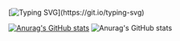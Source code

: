 [![Typing SVG](https://readme-typing-svg.demolab.com?font=Fira+Code&pause=1000&color=03FF00&width=435&lines=Hello%2C+I'm+Murilo!)](https://git.io/typing-svg)

[![Anurag's GitHub stats](https://github-readme-stats.vercel.app/api?username=Mirtiloo1)](https://github.com/Mirtiloo1/github-readme-stats)
![Anurag's GitHub stats](https://github-readme-stats.vercel.app/api?username=Mirtiloo1&show_icons=true&theme=radical)
